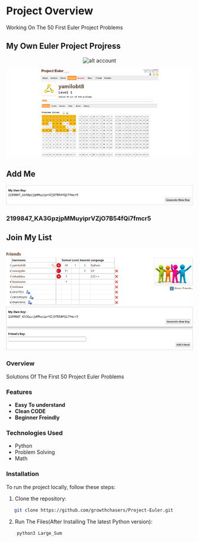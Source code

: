 # Project Overview

Working On The 50 First Euler Project Problems

## My Own Euler Project Projress

<p align="center">
    <img src="https://projecteuler.net/profile/yamilobt8.png" alt="alt account">
</p>

![alt progress](progress.png)

## Add Me

<p align="center">
    <img src="addme.png" alt="alt account">
</p>

### 2199847_KA3GpzjpMMuyiprVZjO7B54fQi7fmcr5

## Join My List

<p align="center">
    <img src="freinds.png" alt="alt account">
</p>

### Overview
Solutions Of The First 50 Project Euler Problems

### Features
- **Easy To understand**
- **Clean CODE**
- **Beginner Freindly**

### Technologies Used
- Python
- Problem Solving
- Math

### Installation
To run the project locally, follow these steps:
1. Clone the repository:  
```bash
   git clone https://github.com/growthchasers/Project-Euler.git
```
2. Run The Files(After Installing The latest Python version):  
```bash
    python3 Large_Sum
```
